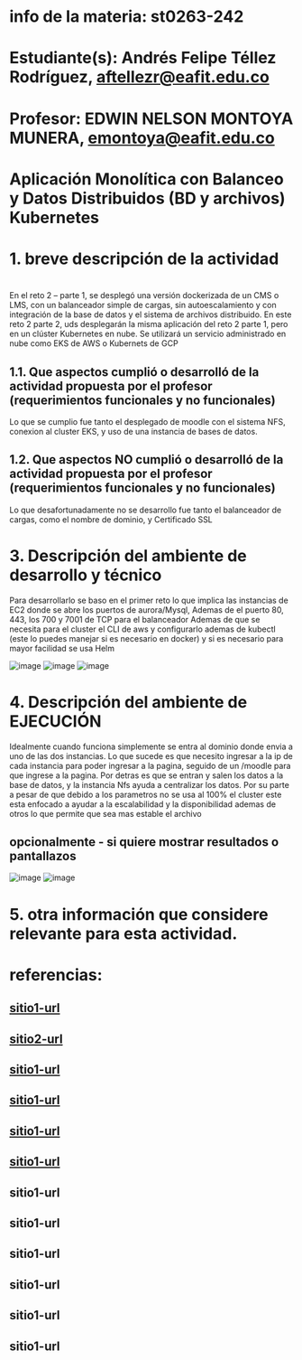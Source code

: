 # info de la materia: st0263-242
#
# Estudiante(s): Andrés Felipe Téllez Rodríguez, aftellezr@eafit.edu.co
#
# Profesor: EDWIN NELSON MONTOYA MUNERA, emontoya@eafit.edu.co

# Aplicación Monolítica con Balanceo y Datos Distribuidos (BD y archivos) Kubernetes
#
# 1. breve descripción de la actividad
#
En el reto 2 – parte 1, se desplegó una versión dockerizada de un CMS o LMS, con un
balanceador simple de cargas, sin autoescalamiento y con integración de la base de datos y
el sistema de archivos distribuido.
En este reto 2 parte 2, uds desplegarán la misma aplicación del reto 2 parte 1, pero en un
clúster Kubernetes en nube. Se utilizará un servicio administrado en nube como EKS de AWS
o Kubernets de GCP
## 1.1. Que aspectos cumplió o desarrolló de la actividad propuesta por el profesor (requerimientos funcionales y no funcionales)
Lo que se cumplio fue tanto el desplegado de moodle con el sistema NFS, conexion al cluster EKS, y uso de una instancia de bases de datos.
## 1.2. Que aspectos NO cumplió o desarrolló de la actividad propuesta por el profesor (requerimientos funcionales y no funcionales)
Lo que desafortunadamente no se desarrollo fue tanto el balanceador de cargas, como el nombre de dominio, y Certificado SSL

# 3. Descripción del ambiente de desarrollo y técnico

Para desarrollarlo se baso en el primer reto lo que implica las instancias de EC2 donde se abre los puertos de aurora/Mysql, Ademas de el puerto 80, 443, los 700 y 7001 de TCP para el balanceador
Ademas de que se necesita para el cluster el CLI de aws y configurarlo ademas de kubectl (este lo puedes manejar si es necesario en docker) y si es necesario para mayor facilidad se usa Helm


 
![image](https://github.com/user-attachments/assets/11fc4f59-8c22-4c18-85dc-671111a43589)
![image](https://github.com/user-attachments/assets/c5cdd129-b1bf-469d-8cbb-d48d848f9ad8)
![image](https://github.com/user-attachments/assets/88bdce85-8c31-40f1-81ad-0fc64b0c5ae1)


# 4. Descripción del ambiente de EJECUCIÓN 
Idealmente cuando funciona simplemente se entra al dominio donde envia a uno de las dos instancias.
Lo que sucede es que necesito ingresar a la ip de cada instancia para poder ingresar a la pagina, seguido de un /moodle para que ingrese a la pagina.
Por detras es que se entran y salen los datos a la base de datos, y la instancia Nfs ayuda a centralizar los datos. Por su parte a pesar de que debido a los parametros no se usa al 100% el cluster este esta enfocado a ayudar a la escalabilidad y la disponibilidad ademas de otros lo que permite que sea mas estable el archivo


## opcionalmente - si quiere mostrar resultados o pantallazos 
![image](https://github.com/user-attachments/assets/a0680575-6431-4f9b-ad9d-dffc6dbe7ee9)
![image](https://github.com/user-attachments/assets/3124eb1e-b391-4394-a805-044f3379e6b9)


# 5. otra información que considere relevante para esta actividad.

# referencias:
## [sitio1-url ](https://www.youtube.com/watch?v=z3uzxUez8rw&list=PLkqaOL-oB94HAIRkA_5qdqk-x-1Hgo4i2&index=1)
## [sitio2-url](https://www.youtube.com/watch?v=DCoBcpOA7W4)
## [sitio1-url ](https://www.youtube.com/watch?v=_2otJP0xmfs)
## [sitio1-url](https://www.youtube.com/watch?v=lNm61mN67DQ)
## [sitio1-url](https://www.youtube.com/watch?v=xJ7BKnZbwCU)
## [sitio1-url](https://www.youtube.com/watch?v=AOmw6pl7iWk)
## sitio1-url
## sitio1-url
## sitio1-url
## sitio1-url
## sitio1-url
## sitio1-url
